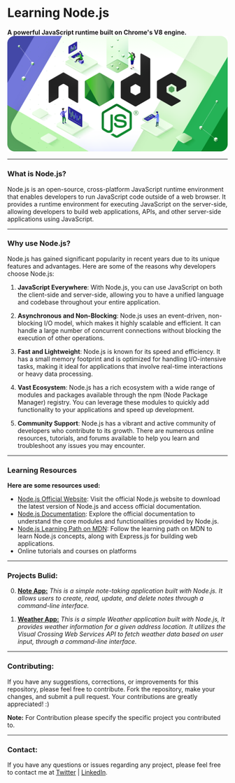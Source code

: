 # Learning Node.js

**A powerful JavaScript runtime built on Chrome's V8 engine.**
![Node](./node-js.png)

---

### What is Node.js?

Node.js is an open-source, cross-platform JavaScript runtime environment that enables developers to run JavaScript code outside of a web browser. It provides a runtime environment for executing JavaScript on the server-side, allowing developers to build web applications, APIs, and other server-side applications using JavaScript.

---

### Why use Node.js?

Node.js has gained significant popularity in recent years due to its unique features and advantages. Here are some of the reasons why developers choose Node.js:

1. **JavaScript Everywhere**: With Node.js, you can use JavaScript on both the client-side and server-side, allowing you to have a unified language and codebase throughout your entire application.

2. **Asynchronous and Non-Blocking**: Node.js uses an event-driven, non-blocking I/O model, which makes it highly scalable and efficient. It can handle a large number of concurrent connections without blocking the execution of other operations.

3. **Fast and Lightweight**: Node.js is known for its speed and efficiency. It has a small memory footprint and is optimized for handling I/O-intensive tasks, making it ideal for applications that involve real-time interactions or heavy data processing.

4. **Vast Ecosystem**: Node.js has a rich ecosystem with a wide range of modules and packages available through the npm (Node Package Manager) registry. You can leverage these modules to quickly add functionality to your applications and speed up development.

5. **Community Support**: Node.js has a vibrant and active community of developers who contribute to its growth. There are numerous online resources, tutorials, and forums available to help you learn and troubleshoot any issues you may encounter.

---

### Learning Resources

**Here are some resources used:**

- [Node.js Official Website](https://nodejs.org/): Visit the official Node.js website to download the latest version of Node.js and access official documentation.
- [Node.js Documentation](https://nodejs.org/docs/latest/api/): Explore the official documentation to understand the core modules and functionalities provided by Node.js.
- [Node.js Learning Path on MDN](https://developer.mozilla.org/en-US/docs/Learn/Server-side/Express_Nodejs): Follow the learning path on MDN to learn Node.js concepts, along with Express.js for building web applications.
- Online tutorials and courses on platforms

---

### Projects Bulid:

0. **[Note App:](./0-noteApp/)**
   _This is a simple note-taking application built with Node.js. It allows users to create, read, update, and delete notes through a command-line interface._

1. **[Weather App:](./1-weatherApp/)**
   _This is a simple Weather application built with Node.js, It provides weather information for a given address location. It utilizes the Visual Crossing Web Services API to fetch weather data based on user input, through a command-line interface._

---

### Contributing:

If you have any suggestions, corrections, or improvements for this repository, please feel free to contribute. Fork the repository, make your changes, and submit a pull request. Your contributions are greatly appreciated! :)

**Note:** For Contribution please specify the specific project you contributed to.

---

### Contact:

If you have any questions or issues regarding any project, please feel free to contact me at [Twitter](https://twitter.com/ezeibekweemma) | [LinkedIn](https://linkedin.com/in/ezeibekweemma).
